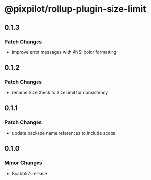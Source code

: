 # @pixpilot/rollup-plugin-size-limit

## 0.1.3

### Patch Changes

- improve error messages with ANSI color formatting

## 0.1.2

### Patch Changes

- rename SizeCheck to SizeLimit for consistency

## 0.1.1

### Patch Changes

- update package name references to include scope

## 0.1.0

### Minor Changes

- 8cabb57: release
